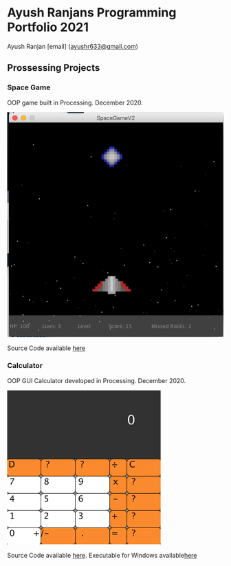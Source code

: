 # Ayush Ranjans Programming Portfolio 2021
Ayush Ranjan [email] (ayushr633@gmail.com)

## Prossessing Projects

### Space Game
OOP game built in Processing. December 2020.

![Image of Spacegame](https://raw.githubusercontent.com/Ayush-Ranjan1/programmingportfolio/gh-pages/images/SpaceGame.png)

Source Code available [here](https://github.com/Ayush-Ranjan1/programmingportfolio/tree/gh-pages/src/SpaceGameV2)

### Calculator
OOP GUI Calculator developed in Processing. December 2020.

![Image of Calculator](https://raw.githubusercontent.com/Ayush-Ranjan1/programmingportfolio/gh-pages/images/calcimage.png)

Source Code available [here](https://github.com/Ayush-Ranjan1/programmingportfolio/tree/gh-pages/src/Calculator). Executable for Windows available[here](https://github.com/Ayush-Ranjan1/programmingportfolio/blob/gh-pages/src/Calculator/application.windows64.zip)
